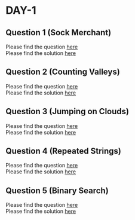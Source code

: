 # DAY-1

## Question 1 (Sock Merchant)

Please find the question [here](./Question-1/Day-1-Q1.pdf) <br>
Please find the solution [here](./Question-1/Day-1-Q1.py)

## Question 2 (Counting Valleys)

Please find the question [here](./Question-2/Day-1-Q2.pdf) <br>
Please find the solution [here](./Question-2/Day-1-Q2.py)

## Question 3 (Jumping on Clouds)

Please find the question [here](./Question-3/Day-1-Q3.pdf) <br>
Please find the solution [here](./Question-3/Day-1-Q3.py)

## Question 4 (Repeated Strings)

Please find the question [here](./Question-4/Day-1-Q4.pdf) <br>
Please find the solution [here](./Question-4/Day-1-Q4.py)

## Question 5 (Binary Search)

Please find the question [here](https://leetcode.com/explore/learn/card/binary-search/138/background/1038/) <br>
Please find the solution [here](./Question-5/Day-1-Q5.py)
